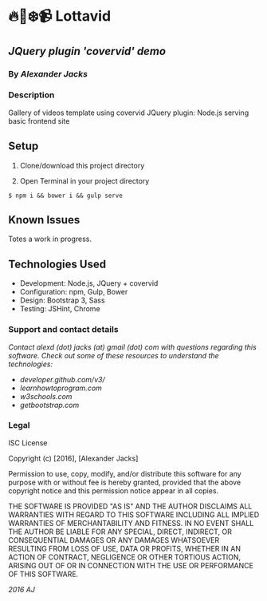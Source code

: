 # :fire::ear_of_rice::snowflake::video_camera: Lottavid
## _JQuery plugin 'covervid' demo_

### By _Alexander Jacks_

### Description
Gallery of videos template using covervid JQuery plugin: Node.js serving basic frontend site

## Setup
1. Clone/download this project directory

2. Open Terminal in your project directory
```
$ npm i && bower i && gulp serve
```

## Known Issues
Totes a work in progress.


## Technologies Used
- Development: Node.js, JQuery + covervid
- Configuration: npm, Gulp, Bower
- Design: Bootstrap 3, Sass
- Testing: JSHint, Chrome

### Support and contact details
_Contact alexd (dot) jacks (at) gmail (dot) com with questions regarding this software.
Check out some of these resources to understand the technologies:_
- _developer.github.com/v3/_
- _learnhowtoprogram.com_
- _w3schools.com_
- _getbootstrap.com_

### Legal
ISC License

Copyright (c) [2016], [Alexander Jacks]

Permission to use, copy, modify, and/or distribute this software for any purpose with or without fee is hereby granted, provided that the above copyright notice and this permission notice appear in all copies.

THE SOFTWARE IS PROVIDED "AS IS" AND THE AUTHOR DISCLAIMS ALL WARRANTIES WITH REGARD TO THIS SOFTWARE INCLUDING ALL IMPLIED WARRANTIES OF MERCHANTABILITY AND FITNESS. IN NO EVENT SHALL THE AUTHOR BE LIABLE FOR ANY SPECIAL, DIRECT, INDIRECT, OR CONSEQUENTIAL DAMAGES OR ANY DAMAGES WHATSOEVER RESULTING FROM LOSS OF USE, DATA OR PROFITS, WHETHER IN AN ACTION OF CONTRACT, NEGLIGENCE OR OTHER TORTIOUS ACTION, ARISING OUT OF OR IN CONNECTION WITH THE USE OR PERFORMANCE OF THIS SOFTWARE.

*2016 AJ*
